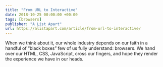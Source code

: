 ```yaml
---
title: "From URL to Interactive"
date: 2018-10-25 00:00:00 +00:00
tags: [browsers]
publisher: "A List Apart"
url: https://alistapart.com/article/from-url-to-interactive/
---
```


When we think about it, our whole industry depends on our faith in a handful of “black boxes” few of us fully understand: browsers. We hand over our HTML, CSS, JavaScript, cross our fingers, and hope they render the experience we have in our heads.
